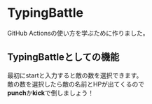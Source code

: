 # TypingBattle
GitHub Actionsの使い方を学ぶために作りました。
## TypingBattleとしての機能
最初にstartと入力すると敵の数を選択できます。  
敵の数を選択したら敵の名前とHPが出てくるので  
**punch**か**kick**で倒しましょう！
